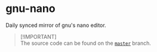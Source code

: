 # gnu-nano
Daily synced mirror of gnu's nano editor.

> [!IMPORTANT]\
> The source code can be found on the [`master`](https://github.com/reposyncer/gnu-nano/tree/master) branch.

